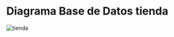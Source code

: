# Diagrama Base de Datos tienda

![tienda](https://user-images.githubusercontent.com/71915068/99928061-33187e00-2d0d-11eb-897c-28df72369221.png)
